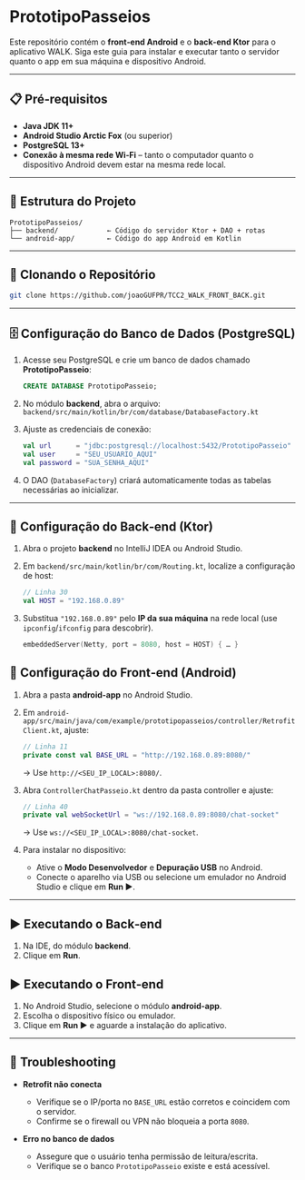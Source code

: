 # PrototipoPasseios

Este repositório contém o **front‑end Android** e o **back‑end Ktor** para o aplicativo WALK.
Siga este guia para instalar e executar tanto o servidor quanto o app em sua máquina e dispositivo Android.

---

## 📋 Pré‑requisitos

* **Java JDK 11+**
* **Android Studio Arctic Fox** (ou superior)
* **PostgreSQL 13+**
* **Conexão à mesma rede Wi‑Fi** – tanto o computador quanto o dispositivo Android devem estar na mesma rede local.

---

## 📂 Estrutura do Projeto

```
PrototipoPasseios/
├── backend/            ← Código do servidor Ktor + DAO + rotas
└── android-app/        ← Código do app Android em Kotlin
```

---

## 🔄 Clonando o Repositório

```bash
git clone https://github.com/joaoGUFPR/TCC2_WALK_FRONT_BACK.git
```

---

## 🗄️ Configuração do Banco de Dados (PostgreSQL)

1. Acesse seu PostgreSQL e crie um banco de dados chamado **PrototipoPasseio**:

   ```sql
   CREATE DATABASE PrototipoPasseio;
   ```
2. No módulo **backend**, abra o arquivo:
   `backend/src/main/kotlin/br/com/database/DatabaseFactory.kt`
3. Ajuste as credenciais de conexão:

   ```kotlin
   val url      = "jdbc:postgresql://localhost:5432/PrototipoPasseio"
   val user     = "SEU_USUARIO_AQUI"
   val password = "SUA_SENHA_AQUI"
   ```
4. O DAO (`DatabaseFactory`) criará automaticamente todas as tabelas necessárias ao inicializar.

---

## 🚀 Configuração do Back‑end (Ktor)

1. Abra o projeto **backend** no IntelliJ IDEA ou Android Studio.
2. Em `backend/src/main/kotlin/br/com/Routing.kt`, localize a configuração de host:

   ```kotlin
   // Linha 30
   val HOST = "192.168.0.89"
   ```
3. Substitua `"192.168.0.89"` pelo **IP da sua máquina** na rede local (use `ipconfig`/`ifconfig` para descobrir).

   ```kotlin
   embeddedServer(Netty, port = 8080, host = HOST) { … }
   ```

## 📱 Configuração do Front‑end (Android)

1. Abra a pasta **android-app** no Android Studio.

2. Em `android-app/src/main/java/com/example/prototipopasseios/controller/RetrofitClient.kt`, ajuste:

   ```kotlin
   // Linha 11
   private const val BASE_URL = "http://192.168.0.89:8080/"
   ```

   → Use `http://<SEU_IP_LOCAL>:8080/`.

3. Abra `ControllerChatPasseio.kt` dentro da pasta controller e ajuste:

   ```kotlin
   // Linha 40
   private val webSocketUrl = "ws://192.168.0.89:8080/chat-socket"
   ```

   → Use `ws://<SEU_IP_LOCAL>:8080/chat-socket`.

4. Para instalar no dispositivo:

   * Ative o **Modo Desenvolvedor** e **Depuração USB** no Android.
   * Conecte o aparelho via USB ou selecione um emulador no Android Studio e clique em **Run ▶**.

---

## ▶️ Executando o Back‑end

1. Na IDE, do módulo **backend**.
2. Clique em **Run**.



## ▶️ Executando o Front‑end

1. No Android Studio, selecione o módulo **android-app**.
2. Escolha o dispositivo físico ou emulador.
3. Clique em **Run ▶** e aguarde a instalação do aplicativo.

---

## 🐞 Troubleshooting

* **Retrofit não conecta**

  * Verifique se o IP/porta no `BASE_URL` estão corretos e coincidem com o servidor.
  * Confirme se o firewall ou VPN não bloqueia a porta `8080`.

* **Erro no banco de dados**

  * Assegure que o usuário tenha permissão de leitura/escrita.
  * Verifique se o banco `PrototipoPasseio` existe e está acessível.



